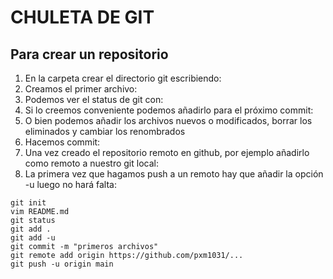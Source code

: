 CHULETA DE GIT
==============


Para crear un repositorio
-------------------------

1. En la carpeta crear el directorio git escribiendo:
2. Creamos el primer archivo:
3. Podemos ver el status de git con:
4. Si lo creemos conveniente podemos añadirlo para el próximo commit:
5. O bien podemos añadir los archivos nuevos o modificados, borrar los 
eliminados y cambiar los renombrados
6. Hacemos commit:
7. Una vez creado el repositorio remoto en github, por ejemplo añadirlo
como remoto a nuestro git local:
8. La primera vez que hagamos push a un remoto hay que añadir la opción
-u luego no hará falta:

~~~
git init
vim README.md
git status
git add .
git add -u
git commit -m "primeros archivos"
git remote add origin https://github.com/pxm1031/...
git push -u origin main
~~~ 
